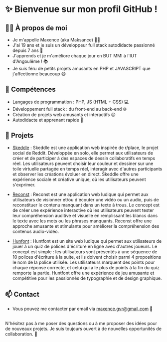 # ✨ Bienvenue sur mon profil GitHub ! 

## 🙋‍♂️ À propos de moi 

- Je m'appelle Maxence (aka Maksance) 👨‍💻
- J'ai 19 ans et je suis un développeur full stack autodidacte passionné depuis 7 ans 🚀
- J'apprends et je m'améliore chaque jour en BUT MMI à l'IUT d'Angoulême ! 📚
- Je suis féru de petits projets amusants en PHP et JAVASCRIPT que j'affectionne beaucoup 😄

## 💼 Compétences 

- Langages de programmation : PHP, JS (HTML + CSS) 💻
- Développement full stack : du front-end au back-end 🌐
- Création de projets web amusants et interactifs 😉
- Autodidacte et apprenant rapide 📖

## 🚀 Projets 

- [Skeddle](https://maxence-dev.alwaysdata.net) : Skeddle est une application web inspirée de r/place, le projet social de Reddit. Développée en solo, elle permet aux utilisateurs de créer et de participer à des espaces de dessin collaboratifs en temps réel. Les utilisateurs peuvent choisir leur couleur et dessiner sur une toile virtuelle partagée en temps réel, interagir avec d'autres participants et observer les créations évoluer en direct. Skeddle offre une expérience sociale et créative unique, où les utilisateurs peuvent s'exprimer.

- [Reconst](https://reconst.netlify.app/) : Reconst est une application web ludique qui permet aux utilisateurs de visionner et/ou d'écouter une vidéo ou un audio, puis de reconstituer le contenu manquant dans un texte à trous. Le concept est de créer une expérience interactive où les utilisateurs peuvent tester leur compréhension auditive et visuelle en remplissant les blancs dans le texte avec les mots ou les phrases manquants. Reconst offre une approche amusante et stimulante pour améliorer la compréhension des contenus audio-vidéo.

- [Hunfont](https://perso.univ-lemans.fr/~i2100421/huntfont/) : Huntfont est un site web ludique qui permet aux utilisateurs de jouer à un quiz de polices d'écriture en ligne avec d'autres joueurs. Le concept est simple : les utilisateurs sont présentés à une séquence de 10 polices d'écriture à la suite, et ils doivent choisir parmi 4 propositions le nom de la police utilisée. Les utilisateurs marquent des points pour chaque réponse correcte, et celui qui a le plus de points à la fin du quiz remporte la partie. Huntfont offre une expérience de jeu amusante et compétitive pour les passionnés de typographie et de design graphique.

## 📫 Contact 

- Vous pouvez me contacter par email via [maxence.gvr@gmail.com](mailto:maxence.gvr@gmail.com) 📧

## 

N'hésitez pas à me poser des questions ou à me proposer des idées pour de nouveaux projets. Je suis toujours ouvert à de nouvelles opportunités de collaboration. 🤝
